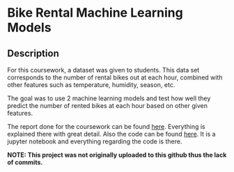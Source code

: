 # Bike Rental Machine Learning Models

## Description

For this coursework, a dataset was given to students. This data set corresponds to the number of rental bikes out at each hour, combined with other features such as temperature, humidity, season, etc.

The goal was to use 2 machine learning models and test how well they predict the number of rented bikes at each hour based on other given features.

The report done for the coursework can be found [here](./Bike_Rental_Report.pdf). Everything is explained there with great detail. Also the code can be found [here](./Coursework.ipynb). It is a jupyter notebook and everything regarding the code is there.

**NOTE: This project was not originally uploaded to this github thus the lack of commits.**